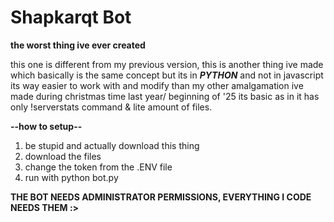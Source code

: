 # Shapkarqt Bot

**the worst thing ive ever created**

this one is different from my previous version, this is another thing ive made which basically is the same concept but its in ***PYTHON*** and not in javascript
its way easier to work with and modify than my other amalgamation ive made during christmas time last year/ beginning of '25
its basic as in it has only !serverstats command & lite amount of files.

**--how to setup--**
1. be stupid and actually download this thing
2. download the files
3. change the token from the .ENV file
4. run with python bot.py


**THE BOT NEEDS ADMINISTRATOR PERMISSIONS, EVERYTHING I CODE NEEDS THEM :>**
